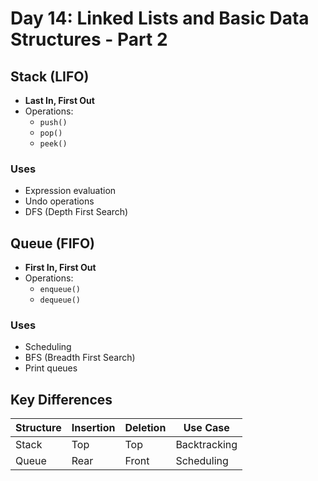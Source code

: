 # Day 14: Linked Lists and Basic Data Structures - Part 2

## Stack (LIFO)
- **Last In, First Out**
- Operations:
  - `push()`
  - `pop()`
  - `peek()`

### Uses
- Expression evaluation
- Undo operations
- DFS (Depth First Search)


## Queue (FIFO)
- **First In, First Out**
- Operations:
  - `enqueue()`
  - `dequeue()`

### Uses
- Scheduling
- BFS (Breadth First Search)
- Print queues


## Key Differences
| Structure | Insertion | Deletion | Use Case |
|----------|-----------|----------|----------|
| Stack    | Top       | Top      | Backtracking |
| Queue    | Rear      | Front    | Scheduling  |


